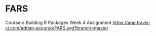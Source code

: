 # FARS
Coursera Building R Packages Week 4 Assignment
https://app.travis-ci.com/adrian-accurso/FARS.svg?branch=master
